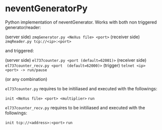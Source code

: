 # neventGeneratorPy

Python implementation of neventGenerator. Works with both non triggered generator/reader:

(server side)   `zmqGenerator.py <NeXus file> <port>`
(receiver side) `zmqReader.py tcp://<ip>:<port>`

and triggered:

(server side)   `el737counter.py <port (default=62001)>`
(receiver side) `el737counter_recv.py <port  (default=62000)>`
(trigger)       `telnet <ip> <port> -> run/pause`

(or any combination)

`el737counter.py` requires to be initiliased and executed with the followings:

`init <NeXus file> <port> <multiplier>`
`run`

`el737counter_recv.py` requires to be initiliased and executed with the followings:

`init tcp://<address>:<port>`
`run`


